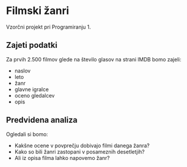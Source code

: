 # Filmski žanri

Vzorčni projekt pri Programiranju 1.

## Zajeti podatki

Za prvih 2.500 filmov glede na število glasov na strani IMDB bomo zajeli:

* naslov
* leto
* žanr
* glavne igralce
* oceno gledalcev
* opis

## Predvidena analiza

Ogledali si bomo:

* Kakšne ocene v povprečju dobivajo filmi danega žanra?
* Kako so bili žanri zastopani v posameznih desetletjih?
* Ali iz opisa filma lahko napovemo žanr?
